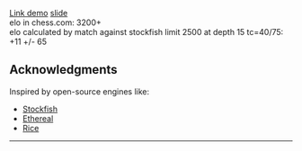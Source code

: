 [Link demo](https://youtube.com/watch?v=y-LLEPUXnK0)
[slide](https://slidse-lzi6.vercel.app/1.html)
</br>
elo in chess.com: 3200+
<br/>
elo calculated by match against stockfish limit 2500 at depth 15 tc=40/75: +11 +/- 65

## Acknowledgments

Inspired by open-source engines like:

- [Stockfish](https://stockfishchess.org/)
- [Ethereal](https://github.com/AndyGrant/Ethereal)
- [Rice](https://github.com/rafid-dev/rice)

---

